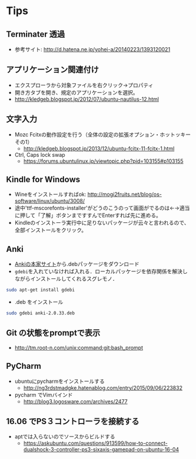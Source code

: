 # Tips
## Terminater 透過
- 参考サイト: http://d.hatena.ne.jp/yohei-a/20140223/1393120021
 
## アプリケーション関連付け
- エクスプローラから対象ファイルを右クリック→プロパティ
- 開き方タブを開き、規定のアプリケーションを選択。
- http://kledgeb.blogspot.jp/2012/07/ubuntu-nautilus-12.html

## 文字入力
- Mozc Fcitxの動作設定を行う（全体の設定の拡張オプション・ホットッキー その1）
  - http://kledgeb.blogspot.jp/2013/12/ubuntu-fcitx-11-fcitx-1.html
- Ctrl, Caps lock swap
  - https://forums.ubuntulinux.jp/viewtopic.php?pid=103155#p103155

## Kindle for Windows
 - Wineをインストールすればok: http://mogi2fruits.net/blog/os-software/linux/ubuntu/3008/
 - 途中'ttf-mscorefonts-installer'がどうのこうのって画面がでるのは←→適当に押して「了解」ボタンまですすんでEnterすれば先に進める。
 - Kindleのインストーラ実行中に足りないパッケージが云々と言われるので、全部インストールをクリック。

## Anki
 - [Ankiの本家サイト](http://ankisrs.net/)から.debパッケージをダウンロード
 - `gdebi`を入れていなければ入れる．ローカルパッケージを依存関係を解決しながらインストールしてくれるスグレモノ．
```bash
sudo apt-get install gdebi
```
 - .deb をインストール
```bash
sudo gdebi anki-2.0.33.deb
```

## Git の状態をpromptで表示
 - http://tm.root-n.com/unix:command:git:bash_prompt

## PyCharm
 - ubuntuにpycharmをインストールする
   - http://ng3rdstmadgke.hatenablog.com/entry/2015/09/06/223832
 - pycharm でVimバインド
   - http://blog3.logosware.com/archives/2477

## 16.06 でPS３コントローラを接続する
 - aptでは入らないのでソースからビルドする
   * https://askubuntu.com/questions/913599/how-to-connect-dualshock-3-controller-ps3-sixaxis-gamepad-on-ubuntu-16-04
